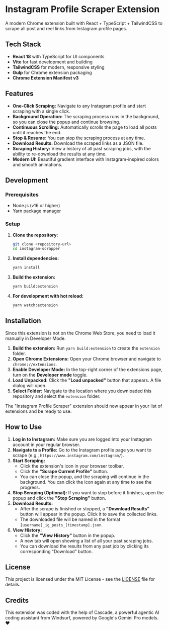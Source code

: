 # Instagram Profile Scraper Extension

A modern Chrome extension built with React + TypeScript + TailwindCSS to scrape all post and reel links from Instagram profile pages.

## Tech Stack

- **React 18** with TypeScript for UI components
- **Vite** for fast development and building
- **TailwindCSS** for modern, responsive styling
- **Gulp** for Chrome extension packaging
- **Chrome Extension Manifest v3**

## Features

- **One-Click Scraping:** Navigate to any Instagram profile and start scraping with a single click.
- **Background Operation:** The scraping process runs in the background, so you can close the popup and continue browsing.
- **Continuous Scrolling:** Automatically scrolls the page to load all posts until it reaches the end.
- **Stop & Resume:** You can stop the scraping process at any time.
- **Download Results:** Download the scraped links as a JSON file.
- **Scraping History:** View a history of all past scraping jobs, with the ability to re-download the results at any time.
- **Modern UI:** Beautiful gradient interface with Instagram-inspired colors and smooth animations.

## Development

### Prerequisites
- Node.js (v16 or higher)
- Yarn package manager

### Setup
1. **Clone the repository:**
   ```bash
   git clone <repository-url>
   cd instagram-scrapper
   ```

2. **Install dependencies:**
   ```bash
   yarn install
   ```

3. **Build the extension:**
   ```bash
   yarn build:extension
   ```

4. **For development with hot reload:**
   ```bash
   yarn watch:extension
   ```

## Installation

Since this extension is not on the Chrome Web Store, you need to load it manually in Developer Mode.

1.  **Build the extension:** Run `yarn build:extension` to create the `extension` folder.
2.  **Open Chrome Extensions:** Open your Chrome browser and navigate to `chrome://extensions`.
3.  **Enable Developer Mode:** In the top-right corner of the extensions page, turn on the **Developer mode** toggle.
4.  **Load Unpacked:** Click the **"Load unpacked"** button that appears. A file dialog will open.
5.  **Select Folder:** Navigate to the location where you downloaded this repository and select the `extension` folder.

 The "Instagram Profile Scraper" extension should now appear in your list of extensions and be ready to use.

## How to Use

1.  **Log in to Instagram:** Make sure you are logged into your Instagram account in your regular browser.
2.  **Navigate to a Profile:** Go to the Instagram profile page you want to scrape (e.g., `https://www.instagram.com/instagram/`).
3.  **Start Scraping:**
    *   Click the extension's icon in your browser toolbar.
    *   Click the **"Scrape Current Profile"** button.
    *   You can close the popup, and the scraping will continue in the background. You can click the icon again at any time to see the progress.
4.  **Stop Scraping (Optional):** If you want to stop before it finishes, open the popup and click the **"Stop Scraping"** button.
5.  **Download Results:**
    *   After the scrape is finished or stopped, a **"Download Results"** button will appear in the popup. Click it to save the collected links.
    *   The downloaded file will be named in the format `[username]_ig_posts_[timestamp].json`.
6.  **View History:**
    *   Click the **"View History"** button in the popup.
    *   A new tab will open showing a list of all your past scraping jobs.
    *   You can download the results from any past job by clicking its corresponding "Download" button.

## License

This project is licensed under the MIT License - see the [LICENSE](LICENSE) file for details.

## Credits

This extension was coded with the help of Cascade, a powerful agentic AI coding assistant from Windsurf, powered by Google's Gemini Pro models. ❤️
